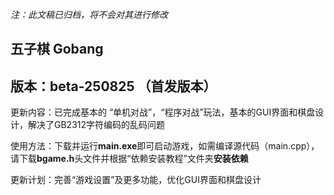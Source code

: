 *注：此文稿已归档，将不会对其进行修改*

## 五子棋 Gobang

## 版本：beta-250825 （首发版本）

更新内容：已完成基本的 “单机对战”，“程序对战”玩法，基本的GUI界面和棋盘设计，解决了GB2312字符编码的乱码问题

使用方法：下载并运行**main.exe**即可启动游戏，如需编译源代码（main.cpp），请下载**bgame.h**头文件并根据“依赖安装教程”文件夹**安装依赖**

更新计划：完善“游戏设置”及更多功能，优化GUI界面和棋盘设计

